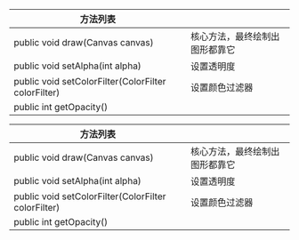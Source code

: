| 方法列表                                            |                                |
| --------------------------------------------------- | ------------------------------ |
| public void draw(Canvas canvas)                     | 核心方法，最终绘制出图形都靠它 |
| public void setAlpha(int alpha)                     | 设置透明度                     |
| public void setColorFilter(ColorFilter colorFilter) | 设置颜色过滤器                 |
| public int getOpacity()                             |                                |



| 方法列表                                            |                                |
| --------------------------------------------------- | ------------------------------ |
| public void draw(Canvas canvas)                     | 核心方法，最终绘制出图形都靠它 |
| public void setAlpha(int alpha)                     | 设置透明度                     |
| public void setColorFilter(ColorFilter colorFilter) | 设置颜色过滤器                 |
| public int getOpacity()                             |                                |